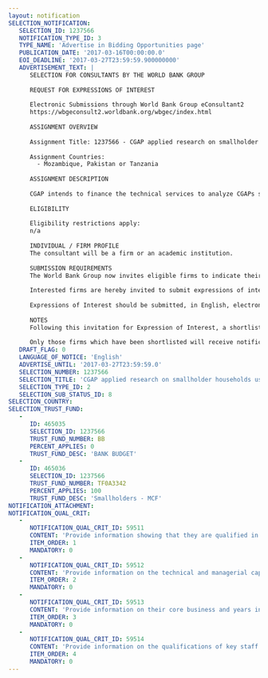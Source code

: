 ```yaml
---
layout: notification
SELECTION_NOTIFICATION: 
   SELECTION_ID: 1237566
   NOTIFICATION_TYPE_ID: 3
   TYPE_NAME: 'Advertise in Bidding Opportunities page'
   PUBLICATION_DATE: '2017-03-16T00:00:00.0'
   EOI_DEADLINE: '2017-03-27T23:59:59.900000000'
   ADVERTISEMENT_TEXT: |
      SELECTION FOR CONSULTANTS BY THE WORLD BANK GROUP
      
      REQUEST FOR EXPRESSIONS OF INTEREST
      
      Electronic Submissions through World Bank Group eConsultant2
      https://wbgeconsult2.worldbank.org/wbgec/index.html
      
      ASSIGNMENT OVERVIEW
      
      Assignment Title: 1237566 - CGAP applied research on smallholder households using financial diaries and country surveys
      
      Assignment Countries:
        - Mozambique, Pakistan or Tanzania
      
      ASSIGNMENT DESCRIPTION
      
      CGAP intends to finance the technical services to analyze CGAPs smallholder financial dairies and national surveys. These databases come from the work CGAP has conducted as part of its financial innovation for smallholder families initiative. The analysis sought aims to propose practical applications of the data for financial service providers and policy makers in order to promote the delivery of a wide set of financial services for smallholder families. Providers envisioned include professionals in academia, analytical units within financial service providers, or similar institutions currently doing work on, or keenly interested in smallholder households economics and finance.
      
      ELIGIBILITY
      
      Eligibility restrictions apply:
      n/a
      
      INDIVIDUAL / FIRM PROFILE
      The consultant will be a firm or an academic institution. 
      
      SUBMISSION REQUIREMENTS
      The World Bank Group now invites eligible firms to indicate their interest in providing the services.  Interested firms must provide information indicating that they are qualified to perform the services (brochures, description of similar assignments, experience in similar conditions, availability of appropriate skills among staff, etc. for firms; CV and cover letter for individuals).  Please note that the total size of all attachments should be less than 5MB.  Consultants may associate to enhance their qualifications.
      
      Interested firms are hereby invited to submit expressions of interest.
      
      Expressions of Interest should be submitted, in English, electronically through World Bank Group eConsultant2 (https://wbgeconsult2.worldbank.org/wbgec/index.html)
      
      NOTES
      Following this invitation for Expression of Interest, a shortlist of qualified firms will be formally invited to submit proposals. Shortlisting and selection will be subject to the availability of funding.
      
      Only those firms which have been shortlisted will receive notification. No debrief will be provided to firms which have not been shortlisted.
   DRAFT_FLAG: 0
   LANGUAGE_OF_NOTICE: 'English'
   ADVERTISE_UNTIL: '2017-03-27T23:59:59.0'
   SELECTION_NUMBER: 1237566
   SELECTION_TITLE: 'CGAP applied research on smallholder households using financial diaries and country surveys'
   SELECTION_TYPE_ID: 2
   SELECTION_SUB_STATUS_ID: 8
SELECTION_COUNTRY: 
SELECTION_TRUST_FUND: 
   - 
      ID: 465035
      SELECTION_ID: 1237566
      TRUST_FUND_NUMBER: BB
      PERCENT_APPLIES: 0
      TRUST_FUND_DESC: 'BANK BUDGET'
   - 
      ID: 465036
      SELECTION_ID: 1237566
      TRUST_FUND_NUMBER: TF0A3342
      PERCENT_APPLIES: 100
      TRUST_FUND_DESC: 'Smallholders - MCF'
NOTIFICATION_ATTACHMENT: 
NOTIFICATION_QUAL_CRIT: 
   - 
      NOTIFICATION_QUAL_CRIT_ID: 59511
      CONTENT: 'Provide information showing that they are qualified in the field of the assignment.'
      ITEM_ORDER: 1
      MANDATORY: 0
   - 
      NOTIFICATION_QUAL_CRIT_ID: 59512
      CONTENT: 'Provide information on the technical and managerial capabilities of the firm.'
      ITEM_ORDER: 2
      MANDATORY: 0
   - 
      NOTIFICATION_QUAL_CRIT_ID: 59513
      CONTENT: 'Provide information on their core business and years in business.'
      ITEM_ORDER: 3
      MANDATORY: 0
   - 
      NOTIFICATION_QUAL_CRIT_ID: 59514
      CONTENT: 'Provide information on the qualifications of key staff.'
      ITEM_ORDER: 4
      MANDATORY: 0
---
```

